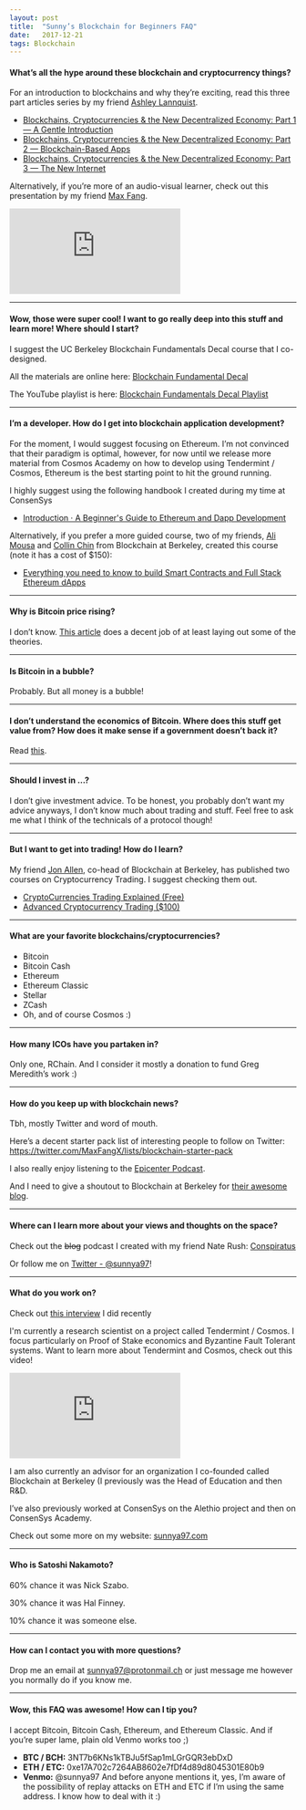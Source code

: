 ```yaml
---
layout:	post
title:	"Sunny’s Blockchain for Beginners FAQ"
date:	2017-12-21
tags: Blockchain
---
```


#### What’s all the hype around these blockchain and cryptocurrency things?

For an introduction to blockchains and why they’re exciting, read this three part articles series by my friend [Ashley Lannquist](https://medium.com/u/56f55b4f0c2b).

- [Blockchains, Cryptocurrencies & the New Decentralized Economy: Part 1 — A Gentle Introduction](https://blockchainatberkeley.blog/blockchains-cryptocurrencies-the-new-decentralized-economy-part-1-a-gentle-introduction-edcb4824b174) 
- [Blockchains, Cryptocurrencies & the New Decentralized Economy: Part 2 — Blockchain-Based Apps](https://blockchainatberkeley.blog/blockchains-cryptocurrencies-the-new-decentralized-economy-part-2-blockchain-based-apps-e6ea71236ca)
- [Blockchains, Cryptocurrencies & the New Decentralized Economy: Part 3 — The New Internet](https://blockchainatberkeley.blog/blockchains-cryptocurrencies-the-new-decentralized-economy-part-3-the-new-internet-818d598afd0b)

Alternatively, if you’re more of an audio-visual learner, check out this presentation by my friend [Max Fang](https://medium.com/u/31627e5cf244).

<iframe src="https://www.youtube.com/embed/jtznBfOhl3Q" frameborder="0" allowfullscreen></iframe>

---

#### Wow, those were super cool! I want to go really deep into this stuff and learn more! Where should I start?

I suggest the UC Berkeley Blockchain Fundamentals Decal course that I co-designed.

All the materials are online here: [Blockchain Fundamental Decal](https://blockchain.berkeley.edu/decal/fa17/fund/)

The YouTube playlist is here: [Blockchain Fundamentals Decal Playlist](https://www.youtube.com/playlist?list=PLSONl1AVlZNXVI1dobdDrwv2hhIgemJuA)

---

#### I’m a developer. How do I get into blockchain application development?

For the moment, I would suggest focusing on Ethereum. I’m not convinced that their paradigm is optimal, however, for now until we release more material from Cosmos Academy on how to develop using Tendermint / Cosmos, Ethereum is the best starting point to hit the ground running.

I highly suggest using the following handbook I created during my time at ConsenSys

- [Introduction · A Beginner's Guide to Ethereum and Dapp Development](https://sunnya97.gitbooks.io/a-beginner-s-guide-to-ethereum-and-dapp-developme/content/) 

Alternatively, if you prefer a more guided course, two of my friends, [Ali Mousa](https://medium.com/u/22faf93c75c2) and [Collin Chin](https://medium.com/u/f720d66bf162) from Blockchain at Berkeley, created this course (note it has a cost of $150):

- [Everything you need to know to build Smart Contracts and Full Stack Ethereum dApps](https://bab.teachable.com/p/ethereum-developer-course)

---

#### Why is Bitcoin price rising?

I don’t know. [This article](https://www.theatlantic.com/business/archive/2017/11/bitcoin-delusion-conquer-world/547187/) does a decent job of at least laying out some of the theories.

---

#### Is Bitcoin in a bubble?

Probably. But all money is a bubble!

---

#### I don’t understand the economics of Bitcoin. Where does this stuff get value from? How does it make sense if a government doesn’t back it?

Read [this](https://en.bitcoin.it/wiki/Help:FAQ#Where_does_the_value_of_Bitcoin_stem_from.3F_What_backs_up_Bitcoin.3F).

---

#### Should I invest in …?

I don’t give investment advice. To be honest, you probably don’t want my advice anyways, I don’t know much about trading and stuff. Feel free to ask me what I think of the technicals of a protocol though!

---

#### But I want to get into trading! How do I learn?

My friend [Jon Allen](https://medium.com/u/7c343e76d13e), co-head of Blockchain at Berkeley, has published two courses on Cryptocurrency Trading. I suggest checking them out.

- [CryptoCurrencies Trading Explained (Free)](https://bab.teachable.com/p/crypto-trading-intro)
- [Advanced Cryptocurrency Trading ($100)](https://bab.teachable.com/p/advanced-cryptocurrency-trading)

---

#### What are your favorite blockchains/cryptocurrencies?

* Bitcoin
* Bitcoin Cash
* Ethereum
* Ethereum Classic
* Stellar
* ZCash
* Oh, and of course Cosmos :)

---
  
#### How many ICOs have you partaken in?

Only one, RChain. And I consider it mostly a donation to fund Greg Meredith’s work :)

---

#### How do you keep up with blockchain news?

Tbh, mostly Twitter and word of mouth.

Here’s a decent starter pack list of interesting people to follow on Twitter: <https://twitter.com/MaxFangX/lists/blockchain-starter-pack>

I also really enjoy listening to the [Epicenter Podcast](https://www.youtube.com/user/epicenterbtc).

And I need to give a shoutout to Blockchain at Berkeley for [their awesome blog](https://blockchainatberkeley.blog).

---

#### Where can I learn more about your views and thoughts on the space?

Check out the ~~blog~~ podcast I created with my friend Nate Rush: [Conspiratus](https://conspirat.us/)

Or follow me on [Twitter - @sunnya97](https://twitter.com/sunnya97)!

---

#### What do you work on?

Check out [this interview](https://medium.com/kryptosstudio/an-internet-of-blockchains-2dd4fcc2008f) I did recently

I'm currently a research scientist on a project called Tendermint / Cosmos. I focus particularly on Proof of Stake economics and Byzantine Fault Tolerant systems. Want to learn more about Tendermint and Cosmos, check out this video!

<iframe src="https://www.youtube.com/embed/LApEkXJR_0M" frameborder="0" allowfullscreen></iframe>

I am also currently an advisor for an organization I co-founded called Blockchain at Berkeley (I previously was the Head of Education and then R&D.

I’ve also previously worked at ConsenSys on the Alethio project and then on ConsenSys Academy.

Check out some more on my website: [sunnya97.com](https://sunnya97.com)

---

#### Who is Satoshi Nakamoto?

60% chance it was Nick Szabo.

30% chance it was Hal Finney.

10% chance it was someone else.

---

#### How can I contact you with more questions?

Drop me an email at [sunnya97@protonmail.ch](mailto:sunnya97@protonmail.ch) or just message me however you normally do if you know me.

---

#### Wow, this FAQ was awesome! How can I tip you?

I accept Bitcoin, Bitcoin Cash, Ethereum, and Ethereum Classic. And if you’re super lame, plain old Venmo works too ;)

* **BTC / BCH:** 3NT7b6KNs1kTBJu5fSap1mLGrGQR3ebDxD
* **ETH / ETC:** 0xe17A702c7264AB8602e7fDf4d89d8045301E80b9
* **Venmo:** @sunnya97
And before anyone mentions it, yes, I’m aware of the possibility of replay attacks on ETH and ETC if I’m using the same address. I know how to deal with it :)

  